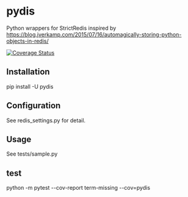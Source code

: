 # pydis

Python wrappers for StrictRedis inspired by https://blog.jverkamp.com/2015/07/16/automagically-storing-python-objects-in-redis/

<a href='https://coveralls.io/github/masayang/py_redis?branch=master'><img src='https://coveralls.io/repos/github/masayang/py_redis/badge.svg?branch=master' alt='Coverage Status' /></a>

## Installation

pip install -U pydis

## Configuration

See redis_settings.py for detail.

## Usage

See tests/sample.py

## test
python -m pytest --cov-report term-missing --cov=pydis 
